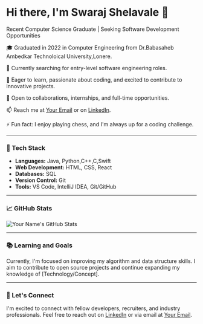 # Hi there, I'm Swaraj Shelavale 👋

Recent Computer Science Graduate | Seeking Software Development Opportunities

🎓 Graduated in 2022  in Computer Engineering from Dr.Babasaheb Ambedkar Technoloical University,Lonere.

🔭 Currently searching for entry-level software engineering roles.

🌱 Eager to learn, passionate about coding, and excited to contribute to innovative projects.

💼 Open to collaborations, internships, and full-time opportunities.

📫 Reach me at [Your Email](shelavaleswaraj1610@gmail.com) or on [LinkedIn](https://www.linkedin.com/in/swaraj-shelavale/).

⚡ Fun fact: I enjoy playing chess, and I'm always up for a coding challenge.

---

### 🚀 Tech Stack

- **Languages:** Java, Python,C++,C,Swift
- **Web Development:** HTML, CSS, React
- **Databases:** SQL
- **Version Control:** Git
- **Tools:** VS Code, IntelliJ IDEA, Git/GitHub

---

### 📈 GitHub Stats

![Your Name's GitHub Stats](https://github-readme-stats.vercel.app/api?username=swarajshelavale&show_icons=true&theme=radical)

---

### 📚 Learning and Goals

Currently, I'm focused on improving my algorithm and data structure skills. I aim to contribute to open source projects and continue expanding my knowledge of [Technology/Concept].

---

### 💬 Let's Connect

I'm excited to connect with fellow developers, recruiters, and industry professionals. Feel free to reach out on [LinkedIn](https://www.linkedin.com/in/swaraj-shelavale/) or via email at [Your Email](shelavaleswaraj1610@gmail.com).
